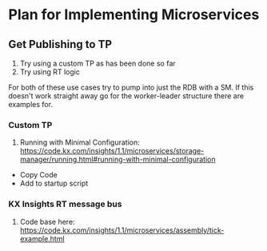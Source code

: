# Plan for Implementing Microservices

## Get Publishing to TP

1. Try using a custom TP as has been done so far
2. Try using RT logic

For both of these use cases try to pump into just the RDB with a SM. 
If this doesn't work straight away go for the worker-leader structure there are examples for.

### Custom TP

<!-- (1. Worker-Controller Code: https://code.kx.com/insights/1.1/microservices/stream-processor/quickstart/docker.html) Maybe skip this for now and try the RDB first -->
1. Running with Minimal Configuration: https://code.kx.com/insights/1.1/microservices/storage-manager/running.html#running-with-minimal-configuration
- Copy Code
- Add to startup script

### KX Insights RT message bus
1. Code base here: https://code.kx.com/insights/1.1/microservices/assembly/tick-example.html
